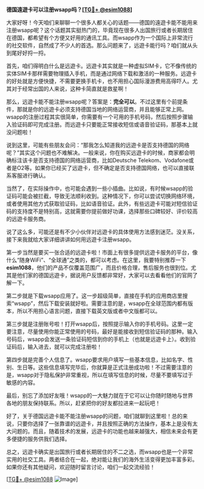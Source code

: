 **德国遠遊卡可以注册wsapp吗？[[TG💪+ @esim1088](https://t.me/s/esim1088)]**

大家好呀！今天咱们来聊聊一个很多人都关心的话题——德国的遠遊卡能不能用来注册wsapp呢？这个话题其实挺热门的，毕竟现在很多人出国旅行或者长期居住在德国，都希望有个方便又好用的通讯工具。而wsapp作为一个国际上非常流行的社交软件，自然成了不少人的首选。那么问题来了，远遊卡能行吗？咱们就从头到尾好好捋一捋。

首先，咱们得明白什么是远遊卡。远遊卡其实就是一种虚拟SIM卡，它不像传统的实体SIM卡那样需要物理插入手机，而是通过网络下载和激活的一种服务。远遊卡的好处就是方便快捷，不需要更换手机卡，也不用担心国际漫游费用高得吓人。尤其对于经常出国的人来说，这种卡简直就是救星啊！

那么，远遊卡能不能注册wsapp呢？答案是：**完全可以**。不过这里有个前提条件，那就是你的远遊卡必须支持德国当地的网络运营商，并且能够正常上网。wsapp的注册过程其实很简单，你需要有一个可用的手机号码，然后按照步骤输入验证码即可完成注册。而远遊卡只要能正常接收短信或语音验证码，那基本上就没问题啦！

说到这里，可能有些朋友会问：“那我怎么知道我的远遊卡是否支持德国的网络呢？”其实这个问题也不难解决。一般来说，你在购买远遊卡的时候，商家都会明确标注该卡是否支持德国的网络运营商，比如Deutsche Telekom、Vodafone或者是O2等。如果你已经买了远遊卡，但不确定是否支持德国网络，也可以直接联系客服进行确认。

当然了，在实际操作中，也可能会遇到一些小插曲。比如说，有时候wsapp的验证码可能会被拦截，导致无法顺利收到。这种情况下，你可以尝试切换网络环境，或者使用其他方式获取验证码，比如语音验证。此外，有些远遊卡可能对短信验证码的支持度不是特别高，这就需要你提前做好功课，选择那些口碑较好、评价较高的远遊卡服务商。

说了这么多，可能还是有不少小伙伴对远遊卡的具体使用方法感到迷茫。没关系，接下来我就给大家详细讲讲如何用远遊卡注册wsapp。

第一步当然是要买一张合适的远遊卡啦！市面上有很多提供远遊卡服务的平台，像什么“随身WiFi”、“全球通”之类的，都可以考虑。在这里，我要特别推荐一下**esim1088**，他们的产品不仅覆盖范围广，而且价格合理，售后服务也很到位。尤其是他们家的德国远遊卡，据说用户反馈都非常好，大家可以去看看他们的官网了解一下。

第二步就是下载wsapp应用了。这一步超级简单，直接在手机的应用商店里搜索“wsapp”，然后下载安装就好啦。需要注意的是，wsapp在全球范围内都有版本，所以不用担心语言问题，直接下载英文版或者中文版都可以。

第三步就是注册账号啦！打开wsapp后，按照提示输入你的手机号码。这里一定要注意，尽量使用你能正常使用的号码，最好是能接收到短信验证码的那种。输入号码后，wsapp会发送一条验证码短信到你的手机上（也就是远遊卡上）。收到验证码后，输入进去，就可以完成注册啦！

第四步就是完善个人信息了。wsapp要求用户填写一些基本信息，比如名字、性别、生日等。这些信息填写完毕后，你就算是正式注册成功啦！不过需要注意的是，wsapp对于隐私保护非常重视，所以在填写信息的时候，尽量不要填写过于敏感的内容。

最后，别忘了添加好友哦！wsapp的一大魅力就在于它可以让你随时随地与世界各地的朋友保持联系。所以，赶紧把你的好友都拉进来一起玩吧！

好了，关于德国远遊卡能不能注册wsapp的问题，咱们就聊到这里啦！总的来说，只要你选择了一张靠谱的远遊卡，并且按照正确的方法操作，基本上是没有太大问题的。而且，随着技术的发展，远遊卡的功能也越来越强大，相信未来会有更多便捷的服务供我们选择。

总之，远遊卡确实是出国旅行或者长期居住的不二之选，而wsapp也是一个非常实用的社交工具。两者结合在一起，绝对能让我们的海外生活变得更加丰富多彩。如果你还有其他疑问，欢迎随时留言讨论，咱们一起交流经验！

[[TG💪+ @esim1088](https://t.me/s/esim1088) ![Image](https://i.postimg.cc/4NQfJmqS/Snipaste-2025-05-13-00-14-12.png)]